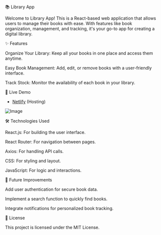📚 Library App

Welcome to Library App! This is a React-based web application that allows users to manage their books with ease. With features like book organization, management, and tracking, it's your go-to app for creating a digital library.

✨ Features

Organize Your Library: Keep all your books in one place and access them anytime.

Easy Book Management: Add, edit, or remove books with a user-friendly interface.

Track Stock: Monitor the availability of each book in your library.

🚀 Live Demo

- [Netlify](libraryapproject.netlify.app) (Hosting)

![Image](https://github.com/user-attachments/assets/7ed50089-34bd-45eb-9e14-036b4d439fa7)




🛠 Technologies Used

React.js: For building the user interface.

React Router: For navigation between pages.

Axios: For handling API calls.

CSS: For styling and layout.

JavaScript: For logic and interactions.

🔧 Future Improvements

Add user authentication for secure book data.

Implement a search function to quickly find books.

Integrate notifications for personalized book tracking.

📜 License

This project is licensed under the MIT License.
